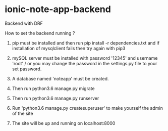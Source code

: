 # ionic-note-app-backend
Backend with DRF

How to set the backend running ?

1) pip must be installed and then run  pip install -r dependencies.txt and 
   if installation of mysqlclient fails then try again with pip3
   
2) mySQL server must be installed with password '12345' and username 'root' / or you may change the password in the settings.py 
   file to your set password.
   
3) A database named 'noteapp' must be created.

4) Then run python3.6 manage.py migrate

5) Then run python3.6 manage.py runserver

6) Run 'python3.6 manage.py createsuperuser' to make yourself the admin of the site

7) The site will be up and running on localhost:8000

